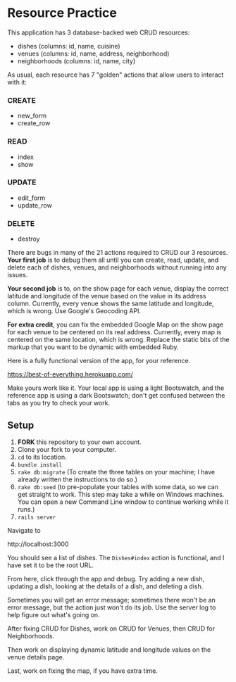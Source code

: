 # Resource Practice

This application has 3 database-backed web CRUD resources:

 - dishes (columns: id, name, cuisine)
 - venues (columns: id, name, address, neighborhood)
 - neighborhoods (columns: id, name, city)

As usual, each resource has 7 "golden" actions that allow users to interact with it:

### CREATE
 - new_form
 - create_row

### READ
 - index
 - show

### UPDATE
 - edit_form
 - update_row

### DELETE
 - destroy

There are bugs in many of the 21 actions required to CRUD our 3 resources. **Your first job** is to debug them all until you can create, read, update, and delete each of dishes, venues, and neighborhoods without running into any issues.

**Your second job** is to, on the show page for each venue, display the correct latitude and longitude of the venue based on the value in its address column. Currently, every venue shows the same latitude and longitude, which is wrong. Use Google's Geocoding API.

**For extra credit**, you can fix the embedded Google Map on the show page for each venue to be centered on its real address. Currently, every map is centered on the same location, which is wrong. Replace the static bits of the markup that you want to be dynamic with embedded Ruby.

Here is a fully functional version of the app, for your reference.

https://best-of-everything.herokuapp.com/

Make yours work like it. Your local app is using a light Bootswatch, and the reference app is using a dark Bootswatch; don't get confused between the tabs as you try to check your work.

## Setup

 1. **FORK** this repository to your own account.
 1. Clone your fork to your computer.
 1. `cd` to its location.
 1. `bundle install`
 1. `rake db:migrate` (To create the three tables on your machine; I have already written the instructions to do so.)
 1. `rake db:seed` (to pre-populate your tables with some data, so we can get straight to work. This step may take a while on Windows machines. You can open a new Command Line window to continue working while it runs.)
 1. `rails server`

Navigate to

http://localhost:3000

You should see a list of dishes. The `Dishes#index` action is functional, and I have set it to be the root URL.

From here, click through the app and debug. Try adding a new dish, updating a dish, looking at the details of a dish, and deleting a dish.

Sometimes you will get an error message; sometimes there won't be an error message, but the action just won't do its job. Use the server log to help figure out what's going on.

After fixing CRUD for Dishes, work on CRUD for Venues, then CRUD for Neighborhoods.

Then work on displaying dynamic latitude and longitude values on the venue details page.

Last, work on fixing the map, if you have extra time.
